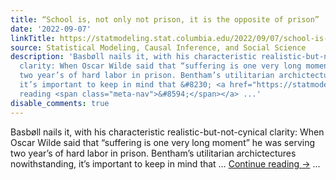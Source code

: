 ```yaml
---
title: “School is, not only not prison, it is the opposite of prison”
date: '2022-09-07'
linkTitle: https://statmodeling.stat.columbia.edu/2022/09/07/school-is-not-only-not-prison-it-is-the-opposite-of-prison/
source: Statistical Modeling, Causal Inference, and Social Science
description: 'Basbøll nails it, with his characteristic realistic-but-not-cynical
  clarity: When Oscar Wilde said that “suffering is one very long moment” he was serving
  two year’s of hard labor in prison. Bentham’s utilitarian archictectures nowithstanding,
  it’s important to keep in mind that &#8230; <a href="https://statmodeling.stat.columbia.edu/2022/09/07/school-is-not-only-not-prison-it-is-the-opposite-of-prison/">Continue
  reading <span class="meta-nav">&#8594;</span></a> ...'
disable_comments: true
---
```

Basbøll nails it, with his characteristic realistic-but-not-cynical clarity: When Oscar Wilde said that “suffering is one very long moment” he was serving two year’s of hard labor in prison. Bentham’s utilitarian archictectures nowithstanding, it’s important to keep in mind that &#8230; <a href="https://statmodeling.stat.columbia.edu/2022/09/07/school-is-not-only-not-prison-it-is-the-opposite-of-prison/">Continue reading <span class="meta-nav">&#8594;</span></a> ...